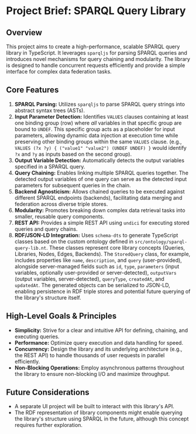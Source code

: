 # Project Brief: SPARQL Query Library

## Overview

This project aims to create a high-performance, scalable SPARQL query library in TypeScript. It leverages `sparqljs` for parsing SPARQL queries and introduces novel mechanisms for query chaining and modularity. The library is designed to handle concurrent requests efficiently and provide a simple interface for complex data federation tasks.

## Core Features

1.  **SPARQL Parsing:** Utilizes `sparqljs` to parse SPARQL query strings into abstract syntax trees (ASTs).
2.  **Input Parameter Detection:** Identifies `VALUES` clauses containing at least one binding group (row) where *all* variables in that specific group are bound to `UNDEF`. This specific group acts as a placeholder for input parameters, allowing dynamic data injection at execution time while preserving other binding groups within the same `VALUES` clause. (e.g., `VALUES (?x ?y) { ("value1" "value2") (UNDEF UNDEF) }` would identify `?x` and `?y` as inputs based on the second group).
3.  **Output Variable Detection:** Automatically detects the output variables specified in a SPARQL query.
4.  **Query Chaining:** Enables linking multiple SPARQL queries together. The detected output variables of one query can serve as the detected input parameters for subsequent queries in the chain.
5.  **Backend Agnosticism:** Allows chained queries to be executed against different SPARQL endpoints (backends), facilitating data merging and federation across diverse triple stores.
6.  **Modularity:** Promotes breaking down complex data retrieval tasks into smaller, reusable query components.
7.  **REST API:** Provides a simple REST API using `undici` for executing stored queries and query chains.
8.  **RDF/JSON-LD Integration:** Uses `schema-dts` to generate TypeScript classes based on the custom ontology defined in `src/ontology/sparql-query-lib.nt`. These classes represent core library concepts (Queries, Libraries, Nodes, Edges, Backends). The `StoredQuery` class, for example, includes properties like `name`, `description`, and `query` (user-provided), alongside server-managed fields such as `id`, `type`, `parameters` (input variables, optionally user-provided or server-detected), `outputVars` (output variables, server-detected), `queryType`, `createdAt`, and `updatedAt`. The generated objects can be serialized to JSON-LD, enabling persistence in RDF triple stores and potential future querying of the library's structure itself.

## High-Level Goals & Principles

*   **Simplicity:** Strive for a clear and intuitive API for defining, chaining, and executing queries.
*   **Performance:** Optimize query execution and data handling for speed.
*   **Concurrency:** Design the library and its underlying architecture (e.g., the REST API) to handle thousands of user requests in parallel efficiently.
*   **Non-Blocking Operations:** Employ asynchronous patterns throughout the library to ensure non-blocking I/O and maximize throughput.

## Future Considerations

*   A separate UI project will be built to interact with this library's API.
*   The RDF representation of library components might enable querying the library's structure using SPARQL in the future, although this concept requires further exploration.

